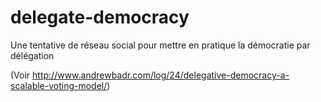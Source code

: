 delegate-democracy
==================

Une tentative de réseau social pour mettre en pratique la démocratie par délégation

(Voir http://www.andrewbadr.com/log/24/delegative-democracy-a-scalable-voting-model/)
